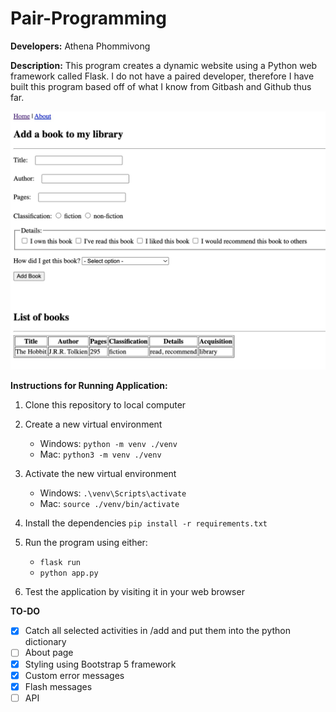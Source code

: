 # Pair-Programming

**Developers:** Athena Phommivong

**Description:** This program creates a dynamic website using a Python web framework called Flask. I do not have a paired developer, therefore I have built this program based off of what I know from Gitbash and Github thus far. 

![Library activation homepage](library.jpg "Library homepage")

**Instructions for Running Application:** 

1. Clone this repository to local computer

2. Create a new virtual environment

   - Windows: `python -m venv ./venv`
   - Mac: `python3 -m venv ./venv`

3. Activate the new virtual environment

   - Windows: `.\venv\Scripts\activate`
   - Mac: `source ./venv/bin/activate`

4. Install the dependencies `pip install -r requirements.txt`

5. Run the program using either:

   - `flask run`
   - `python app.py`
   
6. Test the application by visiting it in your web browser

**TO-DO**

- [x] Catch all selected activities in /add and put them into the python dictionary
- [ ] About page
- [x] Styling using Bootstrap 5 framework
- [x] Custom error messages
- [x] Flash messages
- [ ] API
